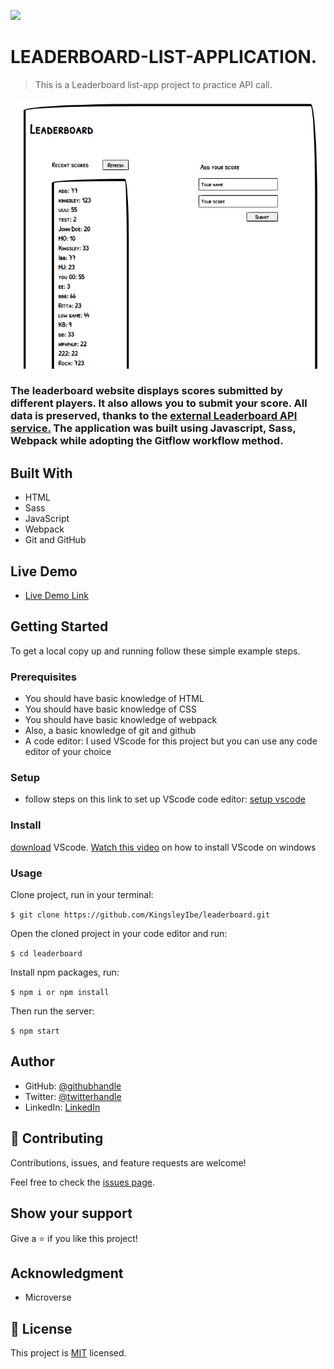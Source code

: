 ![](https://img.shields.io/badge/Microverse-blueviolet)

# LEADERBOARD-LIST-APPLICATION.

> This is a Leaderboard list-app project to practice API call.

![screenshot](./src/images/screenShot.jpeg)

### The leaderboard website displays scores submitted by different players. It also allows you to submit your score. All data is preserved, thanks to the [external Leaderboard API service.](https://www.notion.so/Leaderboard-API-service-24c0c3c116974ac49488d4eb0267ade3)  The application was built using Javascript, Sass, Webpack while adopting the Gitflow workflow method.

## Built With

- HTML
- Sass
- JavaScript
- Webpack
- Git and GitHub

## Live Demo

- [Live Demo Link](https://kingsleyibe.github.io/leaderboard/dist/index.html)


## Getting Started

To get a local copy up and running follow these simple example steps.

### Prerequisites
- You should have basic knowledge of HTML
- You should have basic knowledge of CSS
- You should have basic knowledge of webpack
- Also, a basic knowledge of git and github
- A code editor: I used VScode for this project but you can use any code editor of your choice
### Setup
- follow steps on this link to set up VScode code editor: [setup vscode](https://www.freecodecamp.org/news/how-to-set-up-vs-code-for-web-development/)

### Install
[download](https://code.visualstudio.com/download) VScode.
[Watch this video](https://www.youtube.com/watch?v=MlIzFUI1QGA) on how to install VScode on windows

### Usage

Clone project, run in your terminal:

```$ git clone https://github.com/KingsleyIbe/leaderboard.git ```

Open the cloned project in your code editor and run:

``` $ cd leaderboard ```

 Install npm packages, run:

``` $ npm i or npm install ```

Then run the server:

``` $ npm start ```



## Author

- GitHub: [@githubhandle](https://github.com/kingsleyibe)
- Twitter: [@twitterhandle](https://twitter.com/ibekingsley2)
- LinkedIn: [LinkedIn](https://www.linkedin.com/in/kingsley-ibe-5669a5134)

## 🤝 Contributing

Contributions, issues, and feature requests are welcome!

Feel free to check the [issues page](../../issues/).

## Show your support

Give a ⭐️ if you like this project!

## Acknowledgment 
- Microverse 

## 📝 License

This project is [MIT](./MIT.md) licensed.
